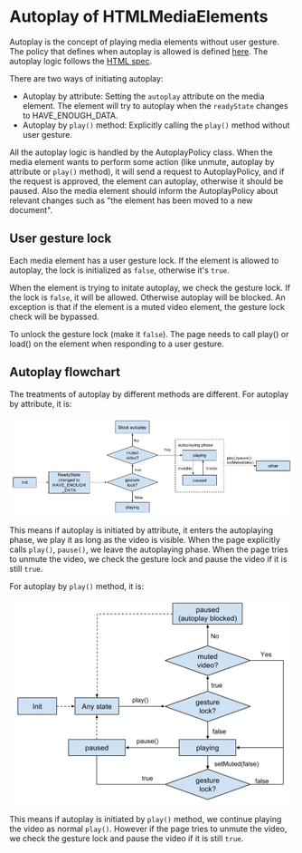 # Autoplay of HTMLMediaElements

Autoplay is the concept of playing media elements without user gesture. The
policy that defines when autoplay is allowed is defined [here](https://www.chromium.org/audio-video/autoplay).
The autoplay logic follows the
[HTML spec](https://html.spec.whatwg.org/multipage/embedded-content.html#media-elements).

There are two ways of initiating autoplay:

* Autoplay by attribute: Setting the `autoplay` attribute on the media element.
  The element will try to autoplay when the `readyState` changes to
  HAVE_ENOUGH_DATA.
* Autoplay by `play()` method: Explicitly calling the `play()` method without
  user gesture.

All the autoplay logic is handled by the AutoplayPolicy class. When the media
element wants to perform some action (like unmute, autoplay by attribute or
`play()` method), it will send a request to AutoplayPolicy, and if the request
is approved, the element can autoplay, otherwise it should be paused. Also the
media element should inform the AutoplayPolicy about relevant changes such as
"the element has been moved to a new document".

## User gesture lock

Each media element has a user gesture lock. If the element is allowed to
autoplay, the lock is initialized as `false`, otherwise it's `true`.

When the element is trying to initate autoplay, we check the gesture lock. If
the lock is `false`, it will be allowed. Otherwise autoplay will be blocked. An
exception is that if the element is a muted video element, the gesture lock
check will be bypassed.

To unlock the gesture lock (make it `false`). The page needs to call play() or
load() on the element when responding to a user gesture.

## Autoplay flowchart

The treatments of autoplay by different methods are different. For autoplay by
attribute, it is:

![Autoplay by attribute](autoplay_by_attribute.png)

This means if autoplay is initiated by attribute, it enters the autoplaying
phase, we play it as long as the video is visible. When the page explicitly
calls `play()`, `pause()`, we leave the autoplaying phase. When the page tries
to unmute the video, we check the gesture lock and pause the video if it is
still `true`.

For autoplay by `play()` method, it is:

![Autoplay by play() method](autoplay_by_play_method.png)

This means if autoplay is initiated by `play()` method, we continue playing the
video as normal `play()`. However if the page tries to unmute the video, we check
the gesture lock and pause the video if it is still `true`.
